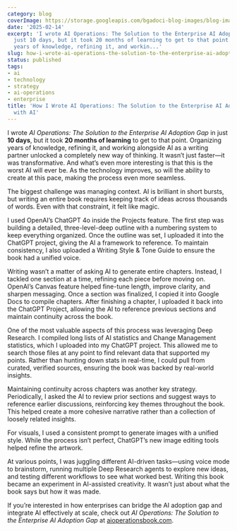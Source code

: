 ```yaml
---
category: blog
coverImage: https://storage.googleapis.com/bgadoci-blog-images/blog-images/images/blog-images/cover-images/5.png
date: '2025-02-14'
excerpt: 'I wrote AI Operations: The Solution to the Enterprise AI Adoption Gap in
  just 10 days, but it took 20 months of learning to get to that point. Organizing
  years of knowledge, refining it, and workin...'
slug: how-i-wrote-ai-operations-the-solution-to-the-enterprise-ai-adoption-gap-with-ai
status: published
tags:
- ai
- technology
- strategy
- ai-operations
- enterprise
title: 'How I Wrote AI Operations: The Solution to the Enterprise AI Adoption Gap
  with AI'
---
```


I wrote *AI Operations: The Solution to the Enterprise AI Adoption Gap* in just **10 days**, but it took **20 months of learning** to get to that point. Organizing years of knowledge, refining it, and working alongside AI as a writing partner unlocked a completely new way of thinking. It wasn’t just faster—it was transformative. And what’s even more interesting is that this is the worst AI will ever be. As the technology improves, so will the ability to create at this pace, making the process even more seamless.

The biggest challenge was managing context. AI is brilliant in short bursts, but writing an entire book requires keeping track of ideas across thousands of words. Even with that constraint, it felt like magic.

I used OpenAI’s ChatGPT 4o inside the Projects feature. The first step was building a detailed, three-level-deep outline with a numbering system to keep everything organized. Once the outline was set, I uploaded it into the ChatGPT project, giving the AI a framework to reference. To maintain consistency, I also uploaded a Writing Style & Tone Guide to ensure the book had a unified voice.

Writing wasn’t a matter of asking AI to generate entire chapters. Instead, I tackled one section at a time, refining each piece before moving on. OpenAI’s Canvas feature helped fine-tune length, improve clarity, and sharpen messaging. Once a section was finalized, I copied it into Google Docs to compile chapters. After finishing a chapter, I uploaded it back into the ChatGPT Project, allowing the AI to reference previous sections and maintain continuity across the book.

One of the most valuable aspects of this process was leveraging Deep Research. I compiled long lists of AI statistics and Change Management statistics, which I uploaded into my ChatGPT project. This allowed me to search those files at any point to find relevant data that supported my points. Rather than hunting down stats in real-time, I could pull from curated, verified sources, ensuring the book was backed by real-world insights.

Maintaining continuity across chapters was another key strategy. Periodically, I asked the AI to review prior sections and suggest ways to reference earlier discussions, reinforcing key themes throughout the book. This helped create a more cohesive narrative rather than a collection of loosely related insights.

For visuals, I used a consistent prompt to generate images with a unified style. While the process isn’t perfect, ChatGPT’s new image editing tools helped refine the artwork.

At various points, I was juggling different AI-driven tasks—using voice mode to brainstorm, running multiple Deep Research agents to explore new ideas, and testing different workflows to see what worked best. Writing this book became an experiment in AI-assisted creativity. It wasn’t just about what the book says but how it was made.

If you’re interested in how enterprises can bridge the AI adoption gap and integrate AI effectively at scale, check out *AI Operations: The Solution to the Enterprise AI Adoption Gap* at [aioperationsbook.com](https://aioperationsbook.com).